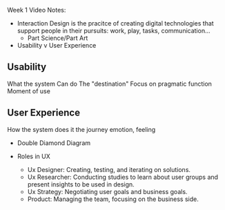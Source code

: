 Week 1 Video Notes:

* Interaction Design is the pracitce of creating digital technologies that support people in their pursuits: work, play, tasks, communication...
   - Part Science/Part Art
* Usability v User Experience

Usability
--------
What the system Can do
The "destination"
Focus on pragmatic function
Moment of use

User Experience
---------------
How the system does it
the journey
emotion, feeling

* Double Diamond Diagram

* Roles in UX
   - Ux Designer: Creating, testing, and iterating on solutions.
   - Ux Researcher: Conducting studies to learn about user groups and present insights to be used in design.
   - Ux Strategy: Negotiating user goals and business goals.
   - Product: Managing the team, focusing on the business side.

